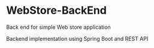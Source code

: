 # WebStore-BackEnd
Back end for simple Web store application

Backend implementation using Spring Boot and REST API
